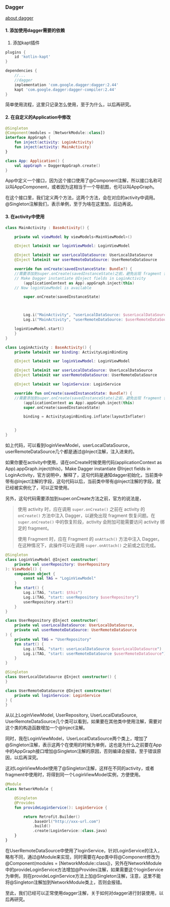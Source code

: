 ### Dagger

[about dagger](https://developer.android.com/training/dependency-injection/dagger-basics "https://developer.android.com/training/dependency-injection/dagger-basics")

#### 1. 添加使用dagger需要的依赖

1. 添加kapt插件

```gradle
plugins {
    id 'kotlin-kapt'
}

dependencies {
    //...
    //dagger
    implementation 'com.google.dagger:dagger:2.44'
    kapt 'com.google.dagger:dagger-compiler:2.44'
}
```

简单使用流程，这里只记录怎么使用，至于为什么，以后再研究。

#### 2. 在自定义的Application中修改

```kotlin
@Singleton
@Component(modules = [NetworkModule::class])
interface AppGraph {
    fun inject(activity: LoginActivity)
    fun inject(activity: MainActivity)
}

class App: Application() {
    val appGraph = DaggerAppGraph.create()
}
```

App中定义一个接口，因为这个接口使用了@Component注解，所以接口名称可以叫AppComponent，或者因为这相当于一个导航图，也可以叫AppGraph。

在这个接口里，我们定义两个方法，这两个方法，会在对应的activity中调用。@Singleton注解我们，表示单例，至于为啥在这里加，后边再说。

#### 3. 在activity中使用

```kotlin
class MainActivity : BaseActivity() {

    private val viewModel by viewModels<MainViewModel>()

    @Inject lateinit var loginViewModel: LoginViewModel

    @Inject lateinit var userLocalDataSource: UserLocalDataSource
    @Inject lateinit var userRemoteDataSource: UserRemoteDataSource

    override fun onCreate(savedInstanceState: Bundle?) {
	//需要添加到super.onCreate(savedInstanceState)之前，避免出现 fragment 恢复问题
	// Make Dagger instantiate @Inject fields in LoginActivity
        (applicationContext as App).appGraph.inject(this)
	// Now loginViewModel is available

        super.onCreate(savedInstanceState)



        Log.i("MainActivity", "userLocalDataSource: $userLocalDataSource ")
        Log.i("MainActivity", "userRemoteDataSource: $userRemoteDataSource ")

	loginViewModel.start()
    }
}
```

```kotlin
class LoginActivity : BaseActivity() {
    private lateinit var binding: ActivityLoginBinding

    @Inject lateinit var loginViewModel: LoginViewModel

    @Inject lateinit var userLocalDataSource: UserLocalDataSource
    @Inject lateinit var userRemoteDataSource: UserRemoteDataSource

    @Inject lateinit var loginService: LoginService

    override fun onCreate(savedInstanceState: Bundle?) {
	//需要添加到super.onCreate(savedInstanceState)之前，避免出现 fragment 恢复问题
        (applicationContext as App).appGraph.inject(this)
        super.onCreate(savedInstanceState)

        binding = ActivityLoginBinding.inflate(layoutInflater)


    }
}
```

如上代码，可以看到loginViewModel，userLocalDataSource，userRemoteDataSource几个都是通过@Inject注解，注入进来的。

如果你要在activity中使用，请在onCreate时候使用代码(applicationContext as App).appGraph.inject(this)，Make Dagger instantiate @Inject fields in LoginActivity，官方说明中，解释了，这句代码是通知dagger初始化，当前类中带有@Inject注解的字段，这句代码以后，当前类中带有@Inject注解的字段，就已经被实例化了，可以正常使用。

另外，这句代码需要添加到super.onCreate方法之前，官方的说法是，

> 使用 activity 时，应在调用 `super.onCreate()` 之前在 activity 的 `onCreate()` 方法中注入 Dagger，以避免出现 fragment 恢复问题。在 `super.onCreate()` 中的恢复阶段，activity 会附加可能需要访问 activity 绑定的 fragment。
>
> 使用 Fragment 时，应在 Fragment 的 `onAttach()` 方法中注入 Dagger。在这种情况下，此操作可以在调用 `super.onAttach()` 之前或之后完成。

```kotlin
@Singleton
class LoginViewModel @Inject constructor(
    private val userRepository: UserRepository
): ViewModel() {
    companion object {
        const val TAG = "LoginViewModel"
    }
    fun start() {
        Log.i(TAG, "start: $this")
        Log.i(TAG, "start: userRepository $userRepository")
        userRepository.start()
    }
}
```

```kotlin
class UserRepository @Inject constructor(
    private val userLocalDataSource: UserLocalDataSource,
    private val userRemoteDataSource: UserRemoteDataSource
) {
    private val TAG = "UserRepository"
    fun start() {
        Log.i(TAG, "start: userLocalDataSource $userLocalDataSource")
        Log.i(TAG, "start: userRemoteDataSource $userRemoteDataSource")
    }
}
```

```kotlin
@Singleton
class UserLocalDataSource @Inject constructor() {
}
```

```kotlin
class UserRemoteDataSource @Inject constructor(
	private val loginService: LoginService
) {
}
```

从以上LoginViewModel, UserRepository, UserLocalDataSource, UserRemoteDataSource几个类可以看到，如果要在其他类中使用注解，需要对这个类的构造函数增加一个@Inject注解。

同时，我在LoginViewModel，UserLocalDataSource两个类上，增加了@Singleton注解，表示这两个在使用的时候为单例，这也是为什么之前要在App中的AppGraph接口增加@Singleton注解的原因，否则编译会报错，至于错误原因，以后再深究。

这对LoginViewModel使用了@Singleton注解，这样在不同的activity，或者fragment中使用时，将得到同一个LoginViewModel实例，方便使用。

```kotlin
@Module
class NetworkModule {

    @Singleton
    @Provides
    fun provideLoginService(): LoginService {

        return Retrofit.Builder()
            .baseUrl("http://xxx-url.com")
            .build()
            .create(LoginService::class.java)
    }
}
```

在UserRemoteDataSource中使用了loginService，针对LoginService的注入，略有不同，通过@Module来实现，同时需要在App类中将@Component修改为@Component(modules = [NetworkModule::class])，另外在NetworkModule中的provideLoginService方法增加@Provides注解，如果需要这个loginService为单例，则在provideLoginService方法上加@Singleton注解，注意，这里不能将@Singleton注解加到NetworkModule类上，否则会报错。


至此，我们已经可以正常使用dagger注解，关于如何对dagger进行封装使用，以后再研究。
